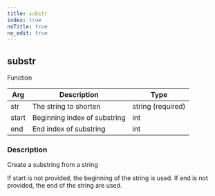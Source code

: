 ```yaml
---
title: substr
index: true
noTitle: true
no_edit: true
---
```




<div class="vql_item"></div>


## substr
<span class='vql_type pull-right page-header'>Function</span>



<div class="vqlargs"></div>

Arg | Description | Type
----|-------------|-----
str|The string to shorten|string (required)
start|Beginning index of substring|int
end|End index of substring|int

### Description

Create a substring from a string

If start is not provided, the beginning of the string is used.
If end is not provided, the end of the string are used.


